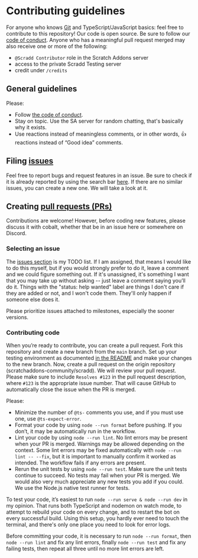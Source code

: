 # Contributing guidelines

For anyone who knows [Git](https://git-scm.com) and TypeScript/JavaScript basics: feel free to contribute to this
repository! Our code is open source. Be sure to follow our [code of conduct](CODE_OF_CONDUCT.md). Anyone who has a
meaningful pull request merged may also receive one or more of the following:

- `@Scradd Contributor` role in the Scratch Addons server
- access to the private Scradd Testing server
- credit under `/credits`

## General guidelines

Please:

- Follow [the code of conduct](CODE_OF_CONDUCT.md).
- Stay on topic. Use the SA server for random chatting, that's basically why it exists.
- Use reactions instead of meaningless comments, or in other words, 👍 reactions instead of “Good idea” comments.

## Filing [issues](https://docs.github.com/en/github/managing-your-work-on-github/about-issues)

Feel free to report bugs and request features in an issue. Be sure to check if it is already reported by using the
search bar [here](https://github.com/scratchaddons-community/scradd/issues). If there are no similar issues, you can
create a new one. We will take a look at it.

## Creating [pull requests (PRs)](https://docs.github.com/en/github/collaborating-with-issues-and-pull-requests/about-pull-requests)

Contributions are welcome! However, before coding new features, please discuss it with cobalt, whether that be in an
issue here or somewhere on Discord.

### Selecting an issue

The [issues section](https://github.com/scratchaddons-community/scradd/issues?q=is%3Aissue+is%3Aopen) is my TODO list.
If I am assigned, that means I would like to do this myself, but if you would strongly prefer to do it, leave a comment
and we could figure something out. If it's unassigned, it's something I want that you may take up without asking -- just
leave a comment saying you’ll do it. Things with the "status: help wanted" label are things I don't care if they are
added or not, and I won't code them. They'll only happen if someone else does it.

Please prioritize issues attached to milestones, especially the sooner versions.

### Contributing code

When you’re ready to contribute, you can create a pull request. Fork this repository and create a new branch from the
`main` branch. Set up your testing environment as documented [in the README](/README.md#setup) and make your changes to
the new branch. Now, create a pull request on the origin repository (scratchaddons-community/scradd). We will review
your pull request. Please make sure to include `Resolves #123` in the pull request description, where `#123` is the
appropriate issue number. That will cause GitHub to automatically close the issue when the PR is merged.

Please:

- Minimize the number of `@ts-` comments you use, and if you must use one, use `@ts-expect-error`.
- Format your code by using `node --run format` before pushing. If you don’t, it may be automatically run in the
  workflow.
- Lint your code by using `node --run lint`. No lint errors may be present when your PR is merged. Warnings may be
  allowed depending on the context. Some lint errors may be fixed automatically with `node --run lint -- --fix`, but it
  is important to manually confirm it worked as intended. The workflow fails if any errors are present.
- Rerun the unit tests by using `node --run test`. Make sure the unit tests continue to succeed. No tests may fail when
  your PR is merged. We would also very much appreciate any new tests you add if you could. We use the Node.js native
  test runner for tests.

To test your code, it’s easiest to run `node --run serve & node --run dev` in my opinion. That runs both TypeScript and
nodemon on watch mode, to attempt to rebuild your code on every change, and to restart the bot on every successful
build. Using this setup, you hardly ever need to touch the terminal, and there's only one place you need to look for
error logs.

Before committing your code, it is necessary to run `node --run format`, then `node --run lint` and fix any lint errors,
finally `node --run test` and fix any failing tests, then repeat all three until no more lint errors are left.
